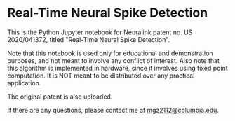 # Real-Time Neural Spike Detection

This is the Python Jupyter notebook for Neuralink patent no. US 2020/041372, titled "Real-Time Neural Spike Detection". 

Note that this notebook is used only for educational and demonstration purposes, and not meant to involve any conflict of interest. Also note that this algorithm is implemented in hardware, since it involves using fixed point computation. It is NOT meant to be distributed over any practical application. 

The original patent is also uploaded. 

If there are any questions, please contact me at mgz2112@columbia.edu. 
